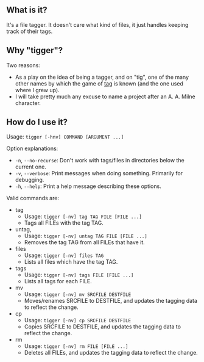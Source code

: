 What is it?
-----------

It's a file tagger. It doesn't care what kind of files, it just handles keeping track of their tags.


Why "tigger"?
-------------

Two reasons:

* As a play on the idea of being a tagger, and on "tig", one of the many other names by which the game of [tag](http://en.wikipedia.org/wiki/Tag_\(game\)) is known (and the one used where I grew up).
* I will take pretty much any excuse to name a project after an A. A. Milne character.


How do I use it?
----------------

Usage: `tigger [-hnv] COMMAND [ARGUMENT ...]`

Option explanations:
 * `-n`, `--no-recurse`: Don't work with tags/files in directories below the current one.
 * `-v`, `--verbose`:    Print messages when doing something. Primarily for debugging.
 * `-h`, `--help`:       Print a help message describing these options.


Valid commands are:

 * tag
   - Usage: `tigger [-nv] tag TAG FILE [FILE ...]`
   - Tags all FILEs with the tag TAG.
 * untag,
   - Usage: `tigger [-nv] untag TAG FILE [FILE ...]`
   - Removes the tag TAG from all FILEs that have it.
 * files
   - Usage: `tigger [-nv] files TAG`
   - Lists all files which have the tag TAG.
 * tags
   - Usage: `tigger [-nv] tags FILE [FILE ...]`
   - Lists all tags for each FILE.
 * mv
   - Usage: `tigger [-nv] mv SRCFILE DESTFILE`
   - Moves/renames SRCFILE to DESTFILE, and updates the tagging data to reflect the change.
 * cp
   - Usage: `tigger [-nv] cp SRCFILE DESTFILE`
   - Copies SRCFILE to DESTFILE, and updates the tagging data to reflect the change.
 * rm
   - Usage: `tigger [-nv] rm FILE [FILE ...]`
   - Deletes all FILEs, and updates the tagging data to reflect the change.
